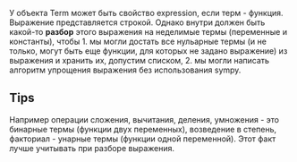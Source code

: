 
У объекта Term может быть свойство expression, если терм - функция. Выражение представляется строкой. Однако внутри должен быть какой-то **разбор** этого выражения на неделимые термы (переменные и константы), чтобы 1. мы могли достать все нульарные термы (и не только, могут быть еще функции, для которых не задано выражение) из выражения и хранить их, допустим списком, 2. мы могли написать алгоритм упрощения выражения без использования sympy.
## Tips
Например операции сложения, вычитания, деления, умножения - это бинарные термы (функции двух переменных), возведение в степень, факториал - унарные термы (функции одной переменной). Этот факт лучше учитывать при разборе выражения.